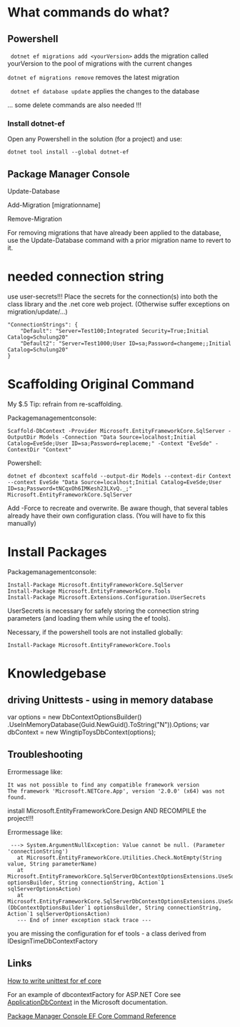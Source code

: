 ﻿

# What commands do what?

## Powershell
``` dotnet ef migrations add <yourVersion>```
adds the migration called yourVersion to the pool of migrations with the current changes

``` dotnet ef migrations remove ```
removes the latest migration

```  dotnet ef database update ```
applies the changes to the database

...
some delete commands are also needed !!!

### Install dotnet-ef
Open any Powershell in the solution (for a project) and use:
```
dotnet tool install --global dotnet-ef
```

## Package Manager Console

Update-Database 

Add-Migration [migrationname]

Remove-Migration

For removing migrations that have already been applied to the database, use the Update-Database command with a prior migration name to revert to it.

# needed connection string
use user-secrets!!!
Place the secrets for the connection(s) into both the class library and the .net core web project.
(Otherwise suffer exceptions on migration/update/...)

```
"ConnectionStrings": {
    "Default": "Server=Test100;Integrated Security=True;Initial Catalog=Schulung20"
    "Default2": "Server=Test1000;User ID=sa;Password=changeme;;Initial Catalog=Schulung20"
}
```

# Scaffolding Original Command
My $.5 Tip: refrain from re-scaffolding.

Packagemanagementconsole:
```
Scaffold-DbContext -Provider Microsoft.EntityFrameworkCore.SqlServer -OutputDir Models -Connection "Data Source=localhost;Initial Catalog=EveSde;User ID=sa;Password=replaceme;" -Context "EveSde" -ContextDir "Context"
```
Powershell:
```
dotnet ef dbcontext scaffold --output-dir Models --context-dir Context --context EveSde "Data Source=localhost;Initial Catalog=EveSde;User ID=sa;Password=tNCqxOh6IMKesh23LXvQ._;" Microsoft.EntityFrameworkCore.SqlServer
```

Add -Force to recreate and overwrite.
Be aware though, that several tables already have their own configuration class. (You will have to fix this manually)

# Install Packages
Packagemanagementconsole:
```
Install-Package Microsoft.EntityFrameworkCore.SqlServer
Install-Package Microsoft.EntityFrameworkCore.Tools
Install-Package Microsoft.Extensions.Configuration.UserSecrets
```

UserSecrets is necessary for safely storing the connection string parameters (and loading them while using the ef tools).

Necessary, if the powershell tools are not installed globally:
```
Install-Package Microsoft.EntityFrameworkCore.Tools 
```

# Knowledgebase
## driving Unittests - using in memory database

var options = new DbContextOptionsBuilder<WingtipToysDbContext>()
                .UseInMemoryDatabase(Guid.NewGuid().ToString("N")).Options;
var dbContext = new WingtipToysDbContext(options);

## Troubleshooting
Errormessage like:
```
It was not possible to find any compatible framework version
The framework 'Microsoft.NETCore.App', version '2.0.0' (x64) was not found.
```
install Microsoft.EntityFrameworkCore.Design AND RECOMPILE the project!!!

Errormessage like:
```
 ---> System.ArgumentNullException: Value cannot be null. (Parameter 'connectionString')
   at Microsoft.EntityFrameworkCore.Utilities.Check.NotEmpty(String value, String parameterName)
   at Microsoft.EntityFrameworkCore.SqlServerDbContextOptionsExtensions.UseSqlServer(DbContextOptionsBuilder optionsBuilder, String connectionString, Action`1 sqlServerOptionsAction)
   at Microsoft.EntityFrameworkCore.SqlServerDbContextOptionsExtensions.UseSqlServer[TContext](DbContextOptionsBuilder`1 optionsBuilder, String connectionString, Action`1 sqlServerOptionsAction)
   --- End of inner exception stack trace ---
```
you are missing the configuration for ef tools - a class derived from IDesignTimeDbContextFactory 

## Links
[How to write unittest for ef core](https://bitiniyan.com/2019/02/02/how-to-write-unit-tests-with-entity-framework-core/)

For an example of dbcontextFactory for ASP.NET Core see
[ApplicationDbContext](https://docs.microsoft.com/en-us/ef/core/dbcontext-configuration/) in the Microsoft documentation.

[Package Manager Console EF Core Command Reference](https://docs.microsoft.com/en-us/ef/core/cli/powershell?msclkid=be8cf4dbcf7f11ec9a8f52d9400bf9b3)